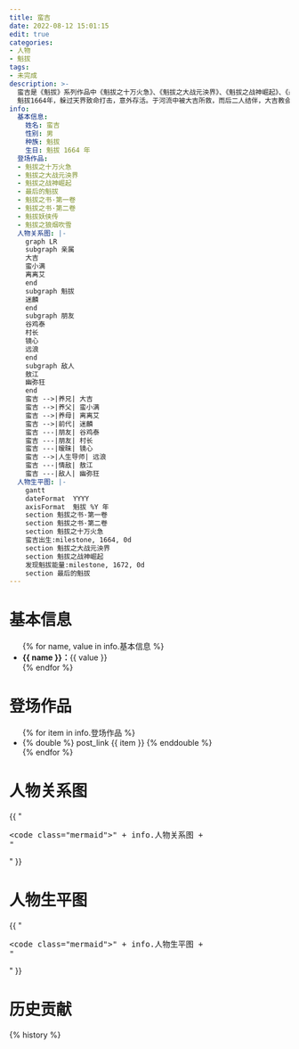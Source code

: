 ```yaml
---
title: 蛮吉
date: 2022-08-12 15:01:15
edit: true
categories:
- 人物
- 魁拔
tags:
- 未完成
description: >-
  蛮吉是《魁拔》系列作品中《魁拔之十万火急》、《魁拔之大战元泱界》、《魁拔之战神崛起》、《最后的魁拔》的主角，蛮吉第六代魁拔的身份是贯穿魁拔动漫电影的线索，蛮吉是推动魁拔动漫电影剧情走向的重要人物。通过系列动漫电影的剧情走向，蛮吉将会接连遇到第四代魁拔旧部——魁拔十二妖，从而勾连出第四代魁拔时期的往事将整个魁拔故事连为一体。
  魁拔1664年，躲过天界致命打击，意外存活。于河流中被大吉所救，而后二人结伴，大吉教会小吉（蛮吉）说话并带领他寻宝。后遭遇变故大吉为救下小吉（蛮吉）将其踹下山崖，大吉而后被怪兽杀死。小吉落入崖下河流，随后遇到蛮小满将其救下取名蛮吉。
info: 
  基本信息:
    姓名: 蛮吉
    性别: 男
    种族: 魁拔
    生日: 魁拔 1664 年
  登场作品:
  - 魁拔之十万火急
  - 魁拔之大战元泱界
  - 魁拔之战神崛起
  - 最后的魁拔
  - 魁拔之书·第一卷
  - 魁拔之书·第二卷
  - 魁拔妖侠传
  - 魁拔之狼烟吹雪
  人物关系图: |-
    graph LR
    subgraph 亲属
    大吉
    蛮小满
    离离艾
    end
    subgraph 魁拔
    迷麟
    end
    subgraph 朋友
    谷鸡泰
    村长
    镜心
    远浪
    end
    subgraph 敌人
    敖江
    幽弥狂
    end
    蛮吉 -->|养兄| 大吉
    蛮吉 -->|养父| 蛮小满
    蛮吉 -->|养母| 离离艾
    蛮吉 -->|前代| 迷麟
    蛮吉 ---|朋友| 谷鸡泰
    蛮吉 ---|朋友| 村长
    蛮吉 ---|暧昧| 镜心
    蛮吉 -->|人生导师| 远浪
    蛮吉 ---|情敌| 敖江
    蛮吉 ---|敌人| 幽弥狂
  人物生平图: |-
    gantt
    dateFormat  YYYY
    axisFormat  魁拔 %Y 年
    section 魁拔之书·第一卷
    section 魁拔之书·第二卷
    section 魁拔之十万火急
    蛮吉出生:milestone, 1664, 0d
    section 魁拔之大战元泱界
    section 魁拔之战神崛起
    发现魁拔能量:milestone, 1672, 0d
    section 最后的魁拔
---
```

# 基本信息

<ul>
{% for name, value in info.基本信息 %}
  <li><strong>{{ name }}：</strong>{{ value }}</li>
{% endfor %}
</ul>

# 登场作品

<ul>
{% for item in info.登场作品 %}
  <li>
    {% double %}
    post_link {{ item }}
    {% enddouble %}
  </li>
{% endfor %}
</ul>

# 人物关系图

{{ "<pre><code class=\"mermaid\">" + info.人物关系图 + "</code></pre>" }}

# 人物生平图

{{ "<pre><code class=\"mermaid\">" + info.人物生平图 + "</code></pre>" }}

# 历史贡献
{% history %}